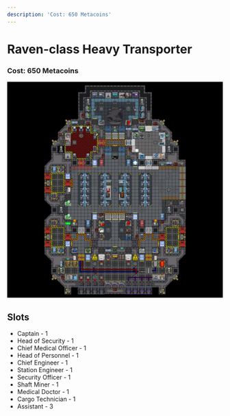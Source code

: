 ```yaml
---
description: 'Cost: 650 Metacoins'
---
```


# Raven-class Heavy Transporter

### Cost:  650 Metacoins

![](<../.gitbook/assets/image (36).png>)

## Slots

* Captain - 1
* Head of Security - 1
* Chief Medical Officer - 1
* Head of Personnel - 1
* Chief Engineer - 1
* Station Engineer - 1
* Security Officer - 1
* Shaft Miner - 1
* Medical Doctor - 1
* Cargo Technician - 1
* Assistant - 3
